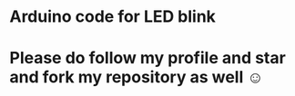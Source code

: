 # Arduino code for LED blink
# Please do follow my profile and star and fork my repository as well ☺️
